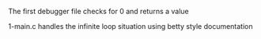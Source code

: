 The first debugger file checks for 0 and returns a value

1-main.c handles the infinite loop situation using betty style documentation
